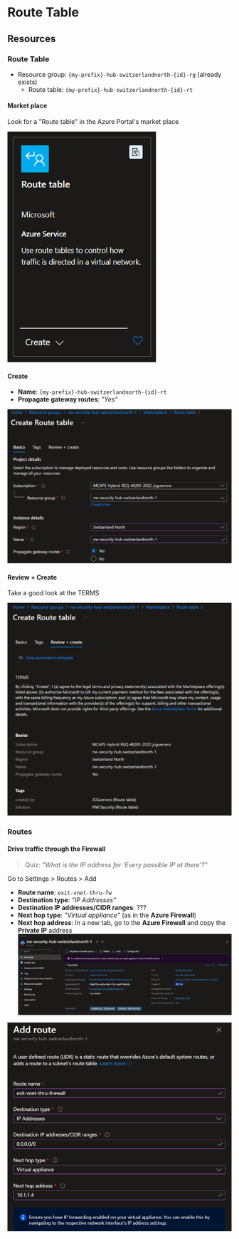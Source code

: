 # Route Table

## Resources

### Route Table

- Resource group: `{my-prefix}-hub-switzerlandnorth-{id}-rg` (already exists)
  - Route table: `{my-prefix}-hub-switzerlandnorth-{id}-rt`

#### Market place

Look for a "Route table" in the Azure Portal's market place

![Market place](../../../../assets/img/hub/rt/market/logo.png)

#### Create

- **Name**: `{my-prefix}-hub-switzerlandnorth-{id}-rt`
- **Propagate gateway routes**: _"Yes"_

![Create](../../../../assets/img/hub/rt/create/basics.png)

#### Review + Create

Take a good look at the TERMS

![Review + Create](../../../../assets/img/hub/rt/create/review.png)

### Routes

#### Drive traffic through the Firewall

> Quiz: _"What is the IP address for 'Every possible IP ot there'?"_

Go to Settings > Routes > Add

- **Route name**: `exit-vnet-thru-fw`
- **Destination type**: _"IP Addresses"_
- **Destination IP addresses/CIDR ranges**: ???
- **Next hop type**: _"Virtual appliance"_ (as in the **Azure Firewall**)
- **Next hop address**: In a new tab, go to the **Azure Firewall** and copy the **Private IP** address
  ![Private IP](../../../../assets/img/hub/fw/overview.png)

![Add](../../../../assets/img/hub/rt/routes/exit-vnet-thru-fw.png)
